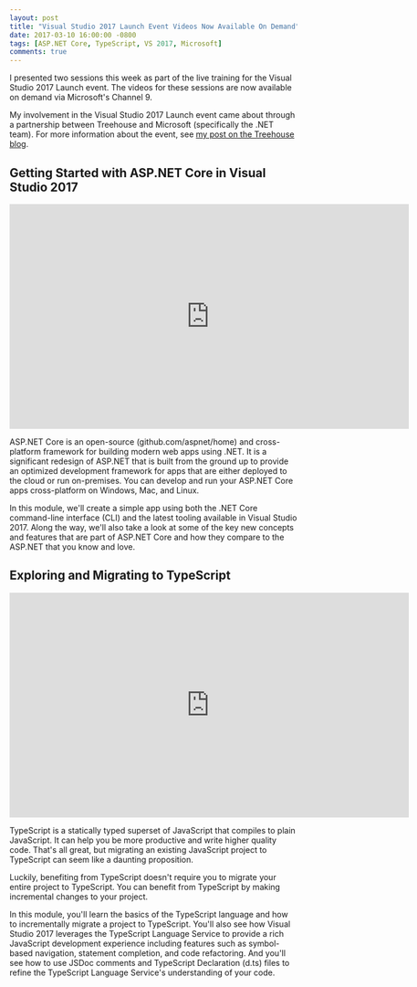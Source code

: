 ```yaml
---
layout: post
title: "Visual Studio 2017 Launch Event Videos Now Available On Demand"
date: 2017-03-10 16:00:00 -0800
tags: [ASP.NET Core, TypeScript, VS 2017, Microsoft]
comments: true
---
```


I presented two sessions this week as part of the live training for the Visual Studio 2017 Launch event. The videos for these sessions are now available on demand via Microsoft's Channel 9.

My involvement in the Visual Studio 2017 Launch event came about through a partnership between Treehouse and Microsoft (specifically the .NET team). For more information about the event, see [my post on the Treehouse blog](http://blog.teamtreehouse.com/treehouse-partners-microsoft-release-visual-studio-2017).

## Getting Started with ASP.NET Core in Visual Studio 2017

<iframe src="https://channel9.msdn.com/Events/Visual-Studio/Visual-Studio-2017-Launch/WEB-101/player" width="700" height="394" allowFullScreen frameBorder="0"></iframe>

ASP.NET Core is an open-source (github.com/aspnet/home) and cross-platform framework for building modern web apps using .NET. It is a significant redesign of ASP.NET that is built from the ground up to provide an optimized development framework for apps that are either deployed to the cloud or run on-premises. You can develop and run your ASP.NET Core apps cross-platform on Windows, Mac, and Linux.
 
In this module, we'll create a simple app using both the .NET Core command-line interface (CLI) and the latest tooling available in Visual Studio 2017. Along the way, we'll also take a look at some of the key new concepts and features that are part of ASP.NET Core and how they compare to the ASP.NET that you know and love.

## Exploring and Migrating to TypeScript

<iframe src="https://channel9.msdn.com/Events/Visual-Studio/Visual-Studio-2017-Launch/WEB-102/player" width="700" height="394" allowFullScreen frameBorder="0"></iframe>

TypeScript is a statically typed superset of JavaScript that compiles to plain JavaScript. It can help you be more productive and write higher quality code. That's all great, but migrating an existing JavaScript project to TypeScript can seem like a daunting proposition.
 
Luckily, benefiting from TypeScript doesn't require you to migrate your entire project to TypeScript. You can benefit from TypeScript by making incremental changes to your project.
 
In this module, you'll learn the basics of the TypeScript language and how to incrementally migrate a project to TypeScript. You'll also see how Visual Studio 2017 leverages the TypeScript Language Service to provide a rich JavaScript development experience including features such as symbol-based navigation, statement completion, and code refactoring. And you'll see how to use JSDoc comments and TypeScript Declaration (d.ts) files to refine the TypeScript Language Service's understanding of your code.
